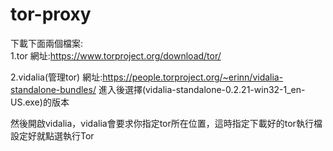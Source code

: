 # tor-proxy

下載下面兩個檔案:<br>
1.tor
網址:https://www.torproject.org/download/tor/

2.vidalia(管理tor)
網址:https://people.torproject.org/~erinn/vidalia-standalone-bundles/
進入後選擇(vidalia-standalone-0.2.21-win32-1_en-US.exe)的版本

然後開啟vidalia，vidalia會要求你指定tor所在位置，這時指定下載好的tor執行檔<br>
設定好就點選執行Tor
